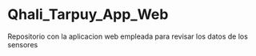 # Qhali_Tarpuy_App_Web
Repositorio con la aplicacion web empleada para revisar los datos de los sensores
